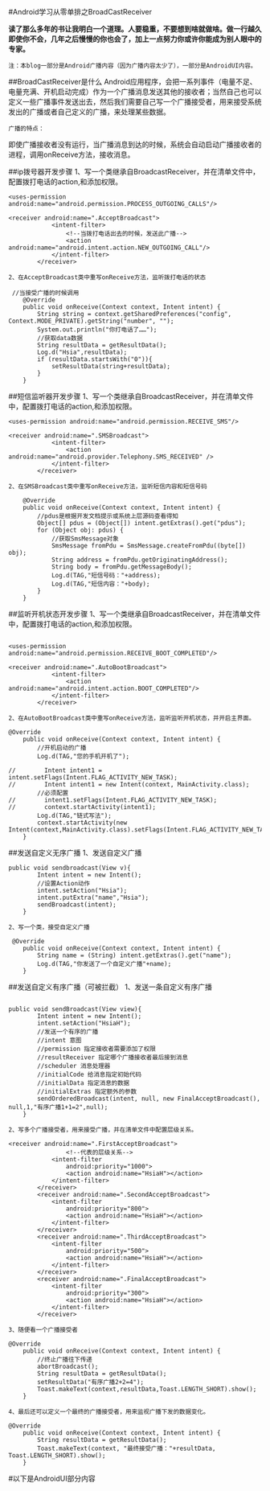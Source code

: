 #Android学习从零单排之BroadCastReceiver

**读了那么多年的书让我明白一个道理。人要稳重，不要想到啥就做啥。做一行越久即使你不会，几年之后慢慢的你也会了，加上一点努力你或许你能成为别人眼中的专家。**

	注：本blog一部分是Android广播内容（因为广播内容太少了），一部分是AndroidUI内容。

##BroadCastReceiver是什么
Android应用程序，会把一系列事件（电量不足、电量充满、开机启动完成）作为一个广播消息发送其他的接收者；当然自己也可以定义一些广播事件发送出去，然后我们需要自己写一个广播接受者，用来接受系统发出的广播或者自己定义的广播，来处理某些数据。

	广播的特点：
即使广播接收者没有运行，当广播消息到达的时候，系统会自动启动广播接收者的进程，调用onReceive方法，接收消息。

##ip拨号器开发步骤
	1、写一个类继承自BroadcastReceiver，并在清单文件中，配置拨打电话的action,和添加权限。


```
<uses-permission android:name="android.permission.PROCESS_OUTGOING_CALLS"/>

<receiver android:name=".AcceptBroadcast">
            <intent-filter>
                <!--当拨打电话出去的时候，发送此广播-->
                <action android:name="android.intent.action.NEW_OUTGOING_CALL"/>
            </intent-filter>
        </receiver>
```
	2、在AcceptBroadcast类中重写onReceive方法，监听拨打电话的状态

```
 //当接受广播的时候调用
    @Override
    public void onReceive(Context context, Intent intent) {
        String string = context.getSharedPreferences("config", Context.MODE_PRIVATE).getString("number", "");
        System.out.println("你打电话了……");
        //获取data数据
        String resultData = getResultData();
        Log.d("Hsia",resultData);
        if (resultData.startsWith("0")){
            setResultData(string+resultData);
        }
    }
```

##短信监听器开发步骤
	1、写一个类继承自BroadcastReceiver，并在清单文件中，配置拨打电话的action,和添加权限。

```
<uses-permission android:name="android.permission.RECEIVE_SMS"/>

<receiver android:name=".SMSBroadcast">
            <intent-filter>
                <action android:name="android.provider.Telephony.SMS_RECEIVED" />
            </intent-filter>
        </receiver>
```
	2、在SMSBroadcast类中重写onReceive方法，监听短信内容和短信号码

```
	@Override
    public void onReceive(Context context, Intent intent) {
        //pdus是根据开发文档提示或系统上层源码查看得知
        Object[] pdus = (Object[]) intent.getExtras().get("pdus");
        for (Object obj: pdus) {
            //获取SmsMessage对象
            SmsMessage fromPdu = SmsMessage.createFromPdu((byte[]) obj);
            String address = fromPdu.getOriginatingAddress();
            String body = fromPdu.getMessageBody();
            Log.d(TAG,"短信号码："+address);
            Log.d(TAG,"短信内容："+body);
        }
    }
```

##监听开机状态开发步骤
	1、写一个类继承自BroadcastReceiver，并在清单文件中，配置拨打电话的action,和添加权限。
```

<uses-permission android:name="android.permission.RECEIVE_BOOT_COMPLETED"/>

<receiver android:name=".AutoBootBroadcast">
            <intent-filter>
                <action android:name="android.intent.action.BOOT_COMPLETED"/>
            </intent-filter>
        </receiver>
```
	2、在AutoBootBroadcast类中重写onReceive方法，监听监听开机状态，并开启主界面。

```
@Override
    public void onReceive(Context context, Intent intent) {
        //开机启动的广播
        Log.d(TAG,"您的手机开机了");

//        Intent intent1 = intent.setFlags(Intent.FLAG_ACTIVITY_NEW_TASK);
//        Intent intent1 = new Intent(context, MainActivity.class);
        //必须配置
//        intent1.setFlags(Intent.FLAG_ACTIVITY_NEW_TASK);
//        context.startActivity(intent1);
        Log.d(TAG,"链式写法");
        context.startActivity(new Intent(context,MainActivity.class).setFlags(Intent.FLAG_ACTIVITY_NEW_TASK));
    }
```
##发送自定义无序广播
	1、发送自定义广播
```
public void sendbroadcast(View v){
        Intent intent = new Intent();
        //设置Action动作
        intent.setAction("Hsia");
        intent.putExtra("name","Hsia");
        sendBroadcast(intent);
    }
```
	2、写一个类，接受自定义广播
```
 @Override
    public void onReceive(Context context, Intent intent) {
        String name = (String) intent.getExtras().get("name");
        Log.d(TAG,"你发送了一个自定义广播"+name);
    }
```

##发送自定义有序广播（可被拦截）
	1、发送一条自定义有序广播

```

public void sendBroadcast(View view){
        Intent intent = new Intent();
        intent.setAction("HsiaH");
        //发送一个有序的广播
        //intent 意图
        //permission 指定接收者需要添加了权限
        //resultReceiver 指定哪个广播接收者最后接到消息
        //scheduler 消息处理器 
        //initialCode 给消息指定初始代码
        //initialData 指定消息的数据
        //initialExtras 指定额外的参数
        sendOrderedBroadcast(intent, null, new FinalAcceptBroadcast(), null,1,"有序广播1+1=2",null);
    }
```
	2、写多个广播接受者，用来接受广播，并在清单文件中配置层级关系。

```
<receiver android:name=".FirstAcceptBroadcast">
                <!--代表的层级关系-->
            <intent-filter
                android:priority="1000">
                <action android:name="HsiaH"></action>
            </intent-filter>
        </receiver>
        <receiver android:name=".SecondAcceptBroadcast">
            <intent-filter
                android:priority="800">
                <action android:name="HsiaH"></action>
            </intent-filter>
        </receiver>
        <receiver android:name=".ThirdAcceptBroadcast">
            <intent-filter
                android:priority="500">
                <action android:name="HsiaH"></action>
            </intent-filter>
        </receiver>
        <receiver android:name=".FinalAcceptBroadcast">
            <intent-filter
                android:priority="300">
                <action android:name="HsiaH"></action>
            </intent-filter>
        </receiver>

```

	3、随便看一个广播接受者

```
@Override
    public void onReceive(Context context, Intent intent) {
        //终止广播往下传递
        abortBroadcast();
        String resultData = getResultData();
        setResultData("有序广播2+2=4");
        Toast.makeText(context,resultData,Toast.LENGTH_SHORT).show();
    }
```
	4、最后还可以定义一个最终的广播接受者，用来监视广播下发的数据变化。

```
@Override
    public void onReceive(Context context, Intent intent) {
        String resultData = getResultData();
        Toast.makeText(context, "最终接受广播："+resultData, Toast.LENGTH_SHORT).show();
    }
```

#以下是AndroidUI部分内容

